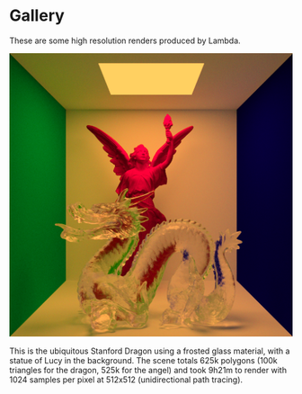 Gallery
==============

These are some high resolution renders produced by Lambda.

<p align="center">
<img src="https://github.com/TomCrypto/Lambda/blob/master/render/frosted_dragon.png?raw=true" alt="Frosted Glass Dragon"/>
</p>
This is the ubiquitous Stanford Dragon using a frosted glass material, with a statue of Lucy in the background. The scene totals 625k polygons (100k triangles for the dragon, 525k for the angel) and took 9h21m to render with 1024 samples per pixel at 512x512 (unidirectional path tracing).

